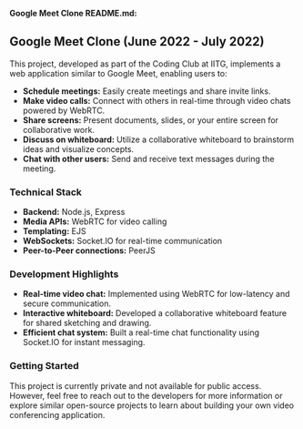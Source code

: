 **Google Meet Clone README.md:**


## Google Meet Clone (June 2022 - July 2022)

This project, developed as part of the Coding Club at IITG, implements a web application similar to Google Meet, enabling users to:

* **Schedule meetings:** Easily create meetings and share invite links.
* **Make video calls:** Connect with others in real-time through video chats powered by WebRTC.
* **Share screens:** Present documents, slides, or your entire screen for collaborative work.
* **Discuss on whiteboard:** Utilize a collaborative whiteboard to brainstorm ideas and visualize concepts.
* **Chat with other users:** Send and receive text messages during the meeting.

### Technical Stack

* **Backend:** Node.js, Express
* **Media APIs:** WebRTC for video calling
* **Templating:** EJS
* **WebSockets:** Socket.IO for real-time communication
* **Peer-to-Peer connections:** PeerJS

### Development Highlights

* **Real-time video chat:** Implemented using WebRTC for low-latency and secure communication.
* **Interactive whiteboard:** Developed a collaborative whiteboard feature for shared sketching and drawing.
* **Efficient chat system:** Built a real-time chat functionality using Socket.IO for instant messaging.

### Getting Started

This project is currently private and not available for public access. However, feel free to reach out to the developers for more information or explore similar open-source projects to learn about building your own video conferencing application.
